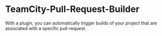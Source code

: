 # TeamCity-Pull-Request-Builder
With a plugin, you can automatically trigger builds of your project that are associated with a specific pull-request.
